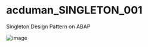 # acduman_SINGLETON_001
Singleton Design Pattern on ABAP


![image](https://github.com/acduman/acduman_SINGLETON_001/assets/59265668/f5f83d43-7496-426f-aa46-8f66784190a9)

